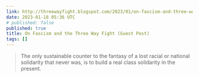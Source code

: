 ```yaml
---
link: http://threewayfight.blogspot.com/2023/01/on-fascism-and-three-way-fight-guest.html
date: 2023-01-18 05:36 UTC
# published: false
published: true
title: On Fascism and the Three Way Fight (Guest Post)
tags: []
---
```


> The only sustainable counter to the fantasy of a lost racial or national solidarity that never was, is to build a real class solidarity in the present.
